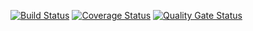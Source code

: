 [![Build Status](https://travis-ci.org/Neroec/Testings1.svg?branch=master)](https://travis-ci.org/github/Neroec/Testings1)
[![Coverage Status](https://coveralls.io/repos/github/Neroec/Testings1/badge.svg?branch=master)](https://coveralls.io/github/Neroec/Testings1?branch=master)
[![Quality Gate Status](https://sonarcloud.io/api/project_badges/measure?project=Neroec_Testings1&metric=alert_status)](https://sonarcloud.io/dashboard?id=Neroec_Testings1)